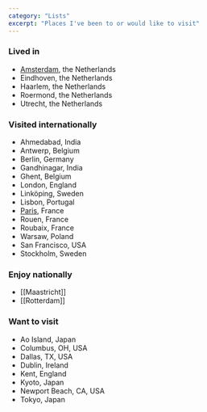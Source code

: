 ```yaml
---
category: "Lists"
excerpt: "Places I've been to or would like to visit"
---
```

### Lived in
- [Amsterdam](/amsterdam), the Netherlands 
- Eindhoven, the Netherlands 
- Haarlem, the Netherlands 
- Roermond, the Netherlands
- Utrecht, the Netherlands

### Visited internationally
- Ahmedabad, India
- Antwerp, Belgium
- Berlin, Germany
- Gandhinagar, India
- Ghent, Belgium
- London, England
- Linköping, Sweden
- Lisbon, Portugal
- [Paris](/paris), France
- Rouen, France
- Roubaix, France
- Warsaw, Poland
- San Francisco, USA
- Stockholm, Sweden

### Enjoy nationally
- [[Maastricht]]
- [[Rotterdam]]

### Want to visit 
- Ao Island, Japan
- Columbus, OH, USA
- Dallas, TX, USA  
- Dublin, Ireland
- Kent, England
- Kyoto, Japan
- Newport Beach, CA, USA
- Tokyo, Japan